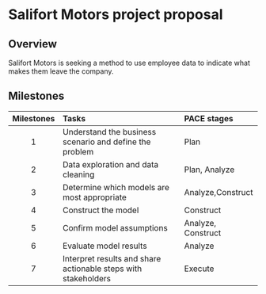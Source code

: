 # Salifort Motors project proposal
## Overview
Salifort Motors is seeking a method to use employee data to indicate what makes them leave the company.

## Milestones
Milestones|Tasks|PACE stages
:-:|:--|:--
1|Understand the business scenario and define the problem	|Plan
2|Data exploration and data cleaning|Plan, Analyze
3|Determine which models are most appropriate|Analyze,Construct
4|Construct the model|Construct
5|Confirm model assumptions|Analyze, Construct
6|Evaluate model results|Analyze
7|Interpret results and share actionable steps with stakeholders|Execute
